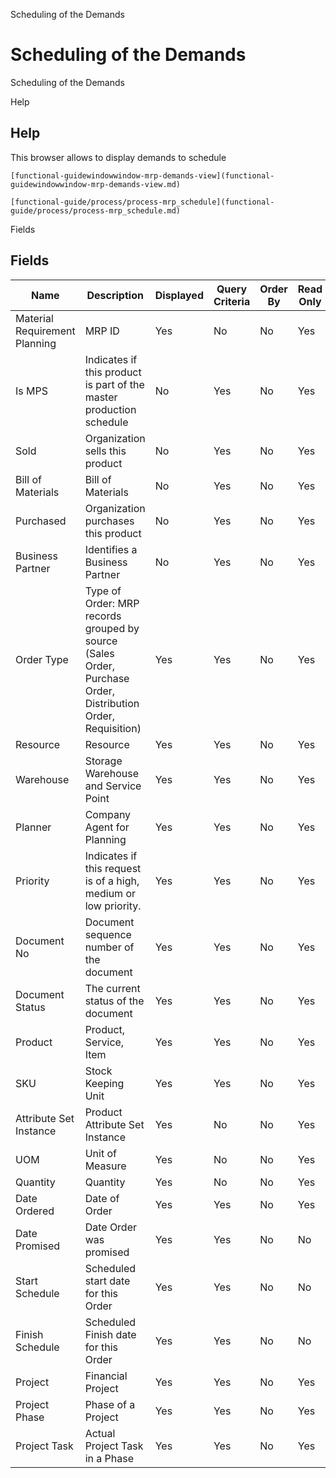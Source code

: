 
Scheduling of the Demands
# Scheduling of the Demands


Scheduling of the Demands

Help
## Help

This browser allows to display demands to schedule

```
[functional-guidewindowwindow-mrp-demands-view](functional-guidewindowwindow-mrp-demands-view.md)
```

```
[functional-guide/process/process-mrp_schedule](functional-guide/process/process-mrp_schedule.md)
```

Fields
## Fields




Name                          | Description                                                                                                 | Displayed | Query Criteria | Order By | Read Only | Mandatory
----------------------------- | ----------------------------------------------------------------------------------------------------------- | --------- | -------------- | -------- | --------- | ---------
Material Requirement Planning | MRP ID                                                                                                      | Yes       | No             | No       | Yes       | No       
Is MPS                        | Indicates if this product is part of the master production schedule                                         | No        | Yes            | No       | Yes       | No       
Sold                          | Organization sells this product                                                                             | No        | Yes            | No       | Yes       | No       
Bill of Materials             | Bill of Materials                                                                                           | No        | Yes            | No       | Yes       | No       
Purchased                     | Organization purchases this product                                                                         | No        | Yes            | No       | Yes       | No       
Business Partner              | Identifies a Business Partner                                                                               | No        | Yes            | No       | Yes       | No       
Order Type                    | Type of Order: MRP records grouped by source (Sales Order, Purchase Order, Distribution Order, Requisition) | Yes       | Yes            | No       | Yes       | No       
Resource                      | Resource                                                                                                    | Yes       | Yes            | No       | Yes       | No       
Warehouse                     | Storage Warehouse and Service Point                                                                         | Yes       | Yes            | No       | Yes       | No       
Planner                       | Company Agent for Planning                                                                                  | Yes       | Yes            | No       | Yes       | No       
Priority                      | Indicates if this request is of a high, medium or low priority.                                             | Yes       | Yes            | No       | Yes       | No       
Document No                   | Document sequence number of the document                                                                    | Yes       | Yes            | No       | Yes       | No       
Document Status               | The current status of the document                                                                          | Yes       | Yes            | No       | Yes       | No       
Product                       | Product, Service, Item                                                                                      | Yes       | Yes            | No       | Yes       | No       
SKU                           | Stock Keeping Unit                                                                                          | Yes       | Yes            | No       | Yes       | No       
Attribute Set Instance        | Product Attribute Set Instance                                                                              | Yes       | No             | No       | Yes       | No       
UOM                           | Unit of Measure                                                                                             | Yes       | No             | No       | Yes       | No       
Quantity                      | Quantity                                                                                                    | Yes       | No             | No       | Yes       | No       
Date Ordered                  | Date of Order                                                                                               | Yes       | Yes            | No       | Yes       | No       
Date Promised                 | Date Order was promised                                                                                     | Yes       | Yes            | No       | No        | No       
Start Schedule                | Scheduled start date for this Order                                                                         | Yes       | Yes            | No       | No        | No       
Finish Schedule               | Scheduled Finish date for this Order                                                                        | Yes       | Yes            | No       | No        | No       
Project                       | Financial Project                                                                                           | Yes       | Yes            | No       | Yes       | No       
Project Phase                 | Phase of a Project                                                                                          | Yes       | Yes            | No       | Yes       | No       
Project Task                  | Actual Project Task in a Phase                                                                              | Yes       | Yes            | No       | Yes       | No       
